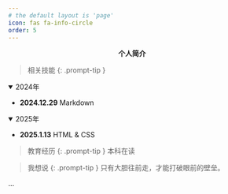 ```yaml
---
# the default layout is 'page'
icon: fas fa-info-circle
order: 5
---
```


<p style="text-align:center;font=blod"><b>个人简介</b></p>

> 相关技能
{: .prompt-tip }
<details open>
<summary>2024年</summary>
<ul>
  <li><strong>2024.12.29</strong> Markdown</li>
</ul>
</details>
<details open>
<summary>2025年</summary>
<ul>
  <li><strong>2025.1.13</strong> HTML & CSS</li>
</ul>
</details>

> 教育经历
{: .prompt-tip }
本科在读

> 我想说
{: .prompt-tip }
只有大胆往前走，才能打破眼前的壁垒。

…
